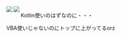 <a href="https://github.com/anuraghazra/github-readme-stats">
  <img align="left" src="https://github-readme-stats.vercel.app/api?username=Wansuko-cmd&count_private=true&show_icons=true" />
</a>
<a href="https://github.com/anuraghazra/github-readme-stats">
  <img align="left" src="https://github-readme-stats.vercel.app/api/top-langs/?username=Wansuko-cmd" />
</a>

<p>Kotlin使いのはずなのに・・・</p>
<p>VBA使いじゃないのにトップに上がってるorz</p>
